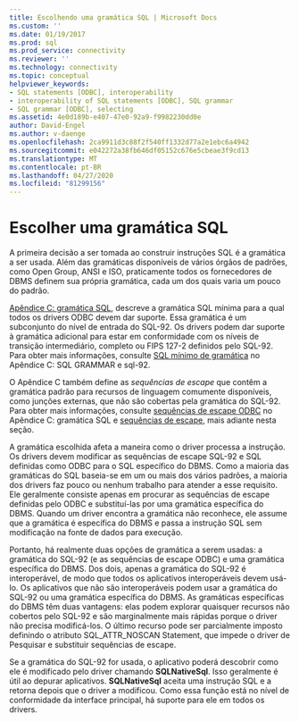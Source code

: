 ```yaml
---
title: Escolhendo uma gramática SQL | Microsoft Docs
ms.custom: ''
ms.date: 01/19/2017
ms.prod: sql
ms.prod_service: connectivity
ms.reviewer: ''
ms.technology: connectivity
ms.topic: conceptual
helpviewer_keywords:
- SQL statements [ODBC], interoperability
- interoperability of SQL statements [ODBC], SQL grammar
- SQL grammar [ODBC], selecting
ms.assetid: 4e0d189b-e407-47e0-92a9-f9982230dd0e
author: David-Engel
ms.author: v-daenge
ms.openlocfilehash: 2ca9911d3c88f2f540ff1332d77a2e1ebc6a4942
ms.sourcegitcommit: e042272a38fb646df05152c676e5cbeae3f9cd13
ms.translationtype: MT
ms.contentlocale: pt-BR
ms.lasthandoff: 04/27/2020
ms.locfileid: "81299156"
---
```

# <a name="choosing-an-sql-grammar"></a>Escolher uma gramática SQL
A primeira decisão a ser tomada ao construir instruções SQL é a gramática a ser usada. Além das gramáticas disponíveis de vários órgãos de padrões, como Open Group, ANSI e ISO, praticamente todos os fornecedores de DBMS definem sua própria gramática, cada um dos quais varia um pouco do padrão.  
  
 [Apêndice C: gramática SQL](../../../odbc/reference/appendixes/appendix-c-sql-grammar.md), descreve a gramática SQL mínima para a qual todos os drivers ODBC devem dar suporte. Essa gramática é um subconjunto do nível de entrada do SQL-92. Os drivers podem dar suporte à gramática adicional para estar em conformidade com os níveis de transição intermediário, completo ou FIPS 127-2 definidos pelo SQL-92. Para obter mais informações, consulte [SQL mínimo de gramática](../../../odbc/reference/appendixes/sql-minimum-grammar.md) no Apêndice C: SQL GRAMMAR e sql-92.  
  
 O Apêndice C também define as *sequências de escape* que contêm a gramática padrão para recursos de linguagem comumente disponíveis, como junções externas, que não são cobertas pela gramática do SQL-92. Para obter mais informações, consulte [sequências de escape ODBC](../../../odbc/reference/appendixes/odbc-escape-sequences.md) no Apêndice C: gramática SQL e [sequências de escape](../../../odbc/reference/develop-app/escape-sequences.md), mais adiante nesta seção.  
  
 A gramática escolhida afeta a maneira como o driver processa a instrução. Os drivers devem modificar as sequências de escape SQL-92 e SQL definidas como ODBC para o SQL específico do DBMS. Como a maioria das gramáticas do SQL baseia-se em um ou mais dos vários padrões, a maioria dos drivers faz pouco ou nenhum trabalho para atender a esse requisito. Ele geralmente consiste apenas em procurar as sequências de escape definidas pelo ODBC e substituí-las por uma gramática específica do DBMS. Quando um driver encontra a gramática não reconhece, ele assume que a gramática é específica do DBMS e passa a instrução SQL sem modificação na fonte de dados para execução.  
  
 Portanto, há realmente duas opções de gramática a serem usadas: a gramática do SQL-92 (e as sequências de escape ODBC) e uma gramática específica do DBMS. Dos dois, apenas a gramática do SQL-92 é interoperável, de modo que todos os aplicativos interoperáveis devem usá-lo. Os aplicativos que não são interoperáveis podem usar a gramática do SQL-92 ou uma gramática específica do DBMS. As gramáticas específicas do DBMS têm duas vantagens: elas podem explorar quaisquer recursos não cobertos pelo SQL-92 e são marginalmente mais rápidas porque o driver não precisa modificá-los. O último recurso pode ser parcialmente imposto definindo o atributo SQL_ATTR_NOSCAN Statement, que impede o driver de Pesquisar e substituir sequências de escape.  
  
 Se a gramática do SQL-92 for usada, o aplicativo poderá descobrir como ele é modificado pelo driver chamando **SQLNativeSql**. Isso geralmente é útil ao depurar aplicativos. **SQLNativeSql** aceita uma instrução SQL e a retorna depois que o driver a modificou. Como essa função está no nível de conformidade da interface principal, há suporte para ele em todos os drivers.
